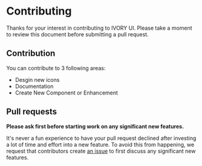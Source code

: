 # Contributing

Thanks for your interest in contributing to IVORY UI. Please take a moment to review this document before submitting a pull request.

## Contribution

You can contribute to 3 following areas:
- Desgin new icons
- Documentation
- Create New Component or Enhancement

## Pull requests

**Please ask first before starting work on any significant new features.**

It's never a fun experience to have your pull request declined after investing a lot of time and effort into a new feature. To avoid this from happening, we request that contributors create [an issue](https://github.com/ivory-ui/ivory/issues) to first discuss any significant new features.

